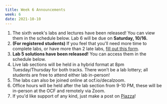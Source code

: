 ```yaml
---
title: Week 6 Announcements
week: 6
date: 2021-10-10
---
```


1. The sixth week's labs and lectures have been released! You can view them in the schedule below. Lab 6 will be due on **Saturday, 10/16.**
1. **(For registered students)** If you feel that you'll need more time to complete labs, or have more than 2 late labs, [fill out this form](https://docs.google.com/forms/d/1V97rjGyOdfQWBard-kqaoD7bNzWLHsztB01FutJkeBY/edit).
1. **Lab 5 solutions have been released!** You can access them in the schedule below.
1. Live lab sections will be held in a hybrid format at 8pm Tuesday/Thursday for both tracks. There won’t be a lab lottery; all students are free to attend either lab in-person!
1. The labs can also be joined online at ocf.io/decalzoom.
1. Office hours will be held after the lab section from 9-10 PM, these will be in-person at the OCF and remotely via Zoom.
1. If you'd like support of any kind, just make a post on [Piazza](https://piazza.com/class/kp7hxhi8kd221n)!
